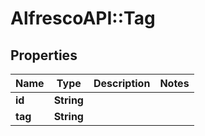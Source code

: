 # AlfrescoAPI::Tag

## Properties
Name | Type | Description | Notes
------------ | ------------- | ------------- | -------------
**id** | **String** |  | 
**tag** | **String** |  | 


